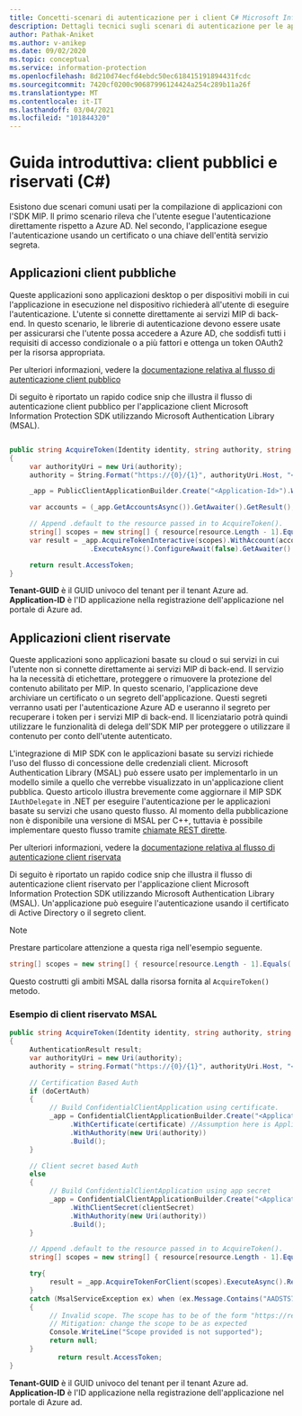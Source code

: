 ```yaml
---
title: Concetti-scenari di autenticazione per i client C# Microsoft Information Protection (MIP) SDK
description: Dettagli tecnici sugli scenari di autenticazione per le applicazioni client C# Microsoft Information Protection SDK.
author: Pathak-Aniket
ms.author: v-anikep
ms.date: 09/02/2020
ms.topic: conceptual
ms.service: information-protection
ms.openlocfilehash: 8d210d74ecfd4ebdc50ec618415191894431fcdc
ms.sourcegitcommit: 7420cf0200c90687996124424a254c289b11a26f
ms.translationtype: MT
ms.contentlocale: it-IT
ms.lasthandoff: 03/04/2021
ms.locfileid: "101844320"
---
```

# <a name="quickstart-public-and-confidential-clients-c"></a>Guida introduttiva: client pubblici e riservati (C#)

Esistono due scenari comuni usati per la compilazione di applicazioni con l'SDK MIP. Il primo scenario rileva che l'utente esegue l'autenticazione direttamente rispetto a Azure AD. Nel secondo, l'applicazione esegue l'autenticazione usando un certificato o una chiave dell'entità servizio segreta.

## <a name="public-client-applications"></a>Applicazioni client pubbliche

Queste applicazioni sono applicazioni desktop o per dispositivi mobili in cui l'applicazione in esecuzione nel dispositivo richiederà all'utente di eseguire l'autenticazione. L'utente si connette direttamente ai servizi MIP di back-end. In questo scenario, le librerie di autenticazione devono essere usate per assicurarsi che l'utente possa accedere a Azure AD, che soddisfi tutti i requisiti di accesso condizionale o a più fattori e ottenga un token OAuth2 per la risorsa appropriata.

Per ulteriori informazioni, vedere la [documentazione relativa al flusso di autenticazione client pubblico](/azure/active-directory/develop/msal-net-initializing-client-applications#initializing-a-public-client-application-from-configuration-options)

Di seguito è riportato un rapido codice snip che illustra il flusso di autenticazione client pubblico per l'applicazione client Microsoft Information Protection SDK utilizzando Microsoft Authentication Library (MSAL).

```csharp

public string AcquireToken(Identity identity, string authority, string resource, string claims)
{
     var authorityUri = new Uri(authority);
     authority = String.Format("https://{0}/{1}", authorityUri.Host, "<Tenant-GUID>");

     _app = PublicClientApplicationBuilder.Create("<Application-Id>").WithAuthority(authority).WithDefaultRedirectUri().Build();

     var accounts = (_app.GetAccountsAsync()).GetAwaiter().GetResult();

     // Append .default to the resource passed in to AcquireToken().
     string[] scopes = new string[] { resource[resource.Length - 1].Equals('/') ? $"{resource}.default" : $"{resource}/.default" };
     var result = _app.AcquireTokenInteractive(scopes).WithAccount(accounts.FirstOrDefault()).WithPrompt(Prompt.SelectAccount)
                    .ExecuteAsync().ConfigureAwait(false).GetAwaiter().GetResult();

     return result.AccessToken;
}
```

**Tenant-GUID** è il GUID univoco del tenant per il tenant Azure ad.
**Application-ID** è l'ID applicazione nella registrazione dell'applicazione nel portale di Azure ad.

## <a name="confidential-client-applications"></a>Applicazioni client riservate

Queste applicazioni sono applicazioni basate su cloud o sui servizi in cui l'utente non si connette direttamente ai servizi MIP di back-end. Il servizio ha la necessità di etichettare, proteggere o rimuovere la protezione del contenuto abilitato per MIP. In questo scenario, l'applicazione deve archiviare un certificato o un segreto dell'applicazione. Questi segreti verranno usati per l'autenticazione Azure AD e useranno il segreto per recuperare i token per i servizi MIP di back-end. Il licenziatario potrà quindi utilizzare le funzionalità di delega dell'SDK MIP per proteggere o utilizzare il contenuto per conto dell'utente autenticato.

L'integrazione di MIP SDK con le applicazioni basate su servizi richiede l'uso del flusso di concessione delle credenziali client. Microsoft Authentication Library (MSAL) può essere usato per implementarlo in un modello simile a quello che verrebbe visualizzato in un'applicazione client pubblica. Questo articolo illustra brevemente come aggiornare il MIP SDK `IAuthDelegate` in .NET per eseguire l'autenticazione per le applicazioni basate su servizi che usano questo flusso. Al momento della pubblicazione non è disponibile una versione di MSAL per C++, tuttavia è possibile implementare questo flusso tramite [chiamate REST dirette](/azure/active-directory/develop/v2-oauth2-client-creds-grant-flow#get-a-token).

Per ulteriori informazioni, vedere la [documentazione relativa al flusso di autenticazione client riservata](/azure/active-directory/develop/msal-net-initializing-client-applications#initializing-a-confidential-client-application-from-code)

Di seguito è riportato un rapido codice snip che illustra il flusso di autenticazione client riservato per l'applicazione client Microsoft Information Protection SDK utilizzando Microsoft Authentication Library (MSAL). Un'applicazione può eseguire l'autenticazione usando il certificato di Active Directory o il segreto client.

> [!NOTE]
> Prestare particolare attenzione a questa riga nell'esempio seguente. 
>
> ```csharp
> string[] scopes = new string[] { resource[resource.Length - 1].Equals('/') ? $"{resource}.default" : $"{resource}/.default" };
> ```
> Questo costrutti gli ambiti MSAL dalla risorsa fornita al `AcquireToken()` metodo. 

### <a name="msal-confidential-client-example"></a>Esempio di client riservato MSAL

```csharp
public string AcquireToken(Identity identity, string authority, string resource, string claim)
{
     AuthenticationResult result;
     var authorityUri = new Uri(authority);
     authority = string.Format("https://{0}/{1}", authorityUri.Host, "<Tenant-GUID>");

     // Certification Based Auth
     if (doCertAuth)
     {
          // Build ConfidentialClientApplication using certificate.
          _app = ConfidentialClientApplicationBuilder.Create("<Application-Id>")
               .WithCertificate(certificate) //Assumption here is Application passes a certificate created using certificate thumbprint
               .WithAuthority(new Uri(authority))
               .Build();
     }

     // Client secret based Auth
     else
     {
          // Build ConfidentialClientApplication using app secret
          _app = ConfidentialClientApplicationBuilder.Create("<Application-Id>")
               .WithClientSecret(clientSecret)
               .WithAuthority(new Uri(authority))
               .Build();
     }

     // Append .default to the resource passed in to AcquireToken().
     string[] scopes = new string[] { resource[resource.Length - 1].Equals('/') ? $"{resource}.default" : $"{resource}/.default" };

     try{
          result = _app.AcquireTokenForClient(scopes).ExecuteAsync().Result;
     }
     catch (MsalServiceException ex) when (ex.Message.Contains("AADSTS70011"))
     {
          // Invalid scope. The scope has to be of the form "https://resourceurl/.default"
          // Mitigation: change the scope to be as expected
          Console.WriteLine("Scope provided is not supported");
          return null;
     }
            return result.AccessToken;
}

```
**Tenant-GUID** è il GUID univoco del tenant per il tenant Azure ad.
**Application-ID** è l'ID applicazione nella registrazione dell'applicazione nel portale di Azure ad.